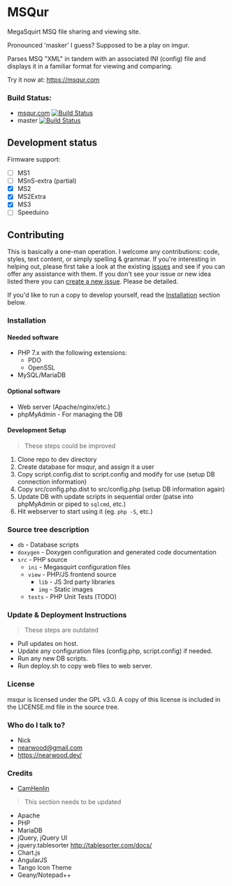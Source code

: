 # MSQur

MegaSquirt MSQ file sharing and viewing site.

Pronounced 'masker' I guess? Supposed to be a play on imgur.

Parses MSQ "XML" in tandem with an associated INI (config) file and displays it in a familiar format for viewing and comparing.

Try it now at: https://msqur.com

### Build Status:
* [msqur.com](https://msqur.com) [![Build Status](https://travis-ci.org/nearwood/msqur.svg?branch=msqur.com)](https://travis-ci.org/nearwood/msqur)
* master [![Build Status](https://travis-ci.org/nearwood/msqur.svg?branch=master)](https://travis-ci.org/nearwood/msqur)

## Development status

Firmware support:

 - [ ] MS1
 - [ ] MSnS-extra (partial)
 - [x] MS2
 - [x] MS2Extra
 - [x] MS3
 - [ ] Speeduino

## Contributing

This is basically a one-man operation. I welcome any contributions: code, styles, text content, or simply spelling & grammar.
If you're interesting in helping out, please first take a look at the existing [issues](issues) and see if you can offer any assistance with them.
If you don't see your issue or new idea listed there you can [create a new issue](issues/new). Please be detailed.

If you'd like to run a copy to develop yourself, read the [Installation](#Installation) section below.

### Installation

#### Needed software

- PHP 7.x with the following extensions:
  - PDO
  - OpenSSL
- MySQL/MariaDB

#### Optional software

* Web server (Apache/nginx/etc.)
* phpMyAdmin - For managing the DB

#### Development Setup

> These steps could be improved

1. Clone repo to dev directory
1. Create database for msqur, and assign it a user
1. Copy script.config.dist to script.config and modify for use (setup DB connection information)
1. Copy src/config.php.dist to src/config.php (setup DB information again)
1. Update DB with update scripts in sequential order (patse into phpMyAdmin or piped to `sqlcmd`, etc.)
1. Hit webserver to start using it (eg. `php -S`, etc.)

### Source tree description

* `db` - Database scripts
* `doxygen` - Doxygen configuration and generated code documentation
* `src` - PHP source
  * `ini` - Megasquirt configuration files
  * `view` - PHP/JS frontend source
    * `lib` - JS 3rd party libraries
    * `img` - Static images
  * `tests` - PHP Unit Tests (TODO)


### Update & Deployment Instructions

> These steps are outdated

 * Pull updates on host.
 * Update any configuration files (config.php, script.config) if needed.
 * Run any new DB scripts.
 * Run deploy.sh to copy web files to web server.

### License

msqur is licensed under the GPL v3.0. A copy of this license is included in the LICENSE.md file in the source tree.

### Who do I talk to?

* Nick
* nearwood@gmail.com
* https://nearwood.dev/

### Credits

* [CamHenlin](https://github.com/CamHenlin)

> This section needs to be updated

* Apache
* PHP
* MariaDB
* jQuery, jQuery UI
* jquery.tablesorter http://tablesorter.com/docs/
* Chart.js
* AngularJS
* Tango Icon Theme
* Geany/Notepad++
